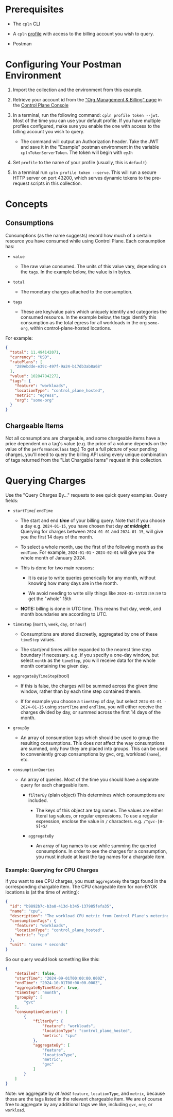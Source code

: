 # Prerequisites

- The `cpln` [CLI](https://docs.controlplane.com/reference/cli#installation)

- A `cpln` [profile](https://docs.controlplane.com/guides/manage-profile) with access to the billing account you wish to query.

- Postman

# Configuring Your Postman Environment

1. Import the collection and the environment from this example.

2. Retrieve your account id from the ["Org Management & Billing" page](https://console.cpln.io/billing/account) in the [Control Plane Console](https://console.cpln.io)
   
3. In a terminal, run the following command: `cpln profile token --jwt`. Most of the time you can use your default profile. If you have multiple profiles configured, make sure you enable the one with access to the billing account you wish to query.

   - The command will output an Authorization header. Take the JWT and save it in the "Example" postman environment in the variable `cplnTokenServerToken`. The token will begin with `eyJh`

4. Set `profile` to the name of your profile (usually, this is `default`)

5. In a terminal run `cpln profile token --serve`. This will run a secure HTTP server on port 43200, which serves dynamic tokens to the pre-request scripts in this collection.

# Concepts

## Consumptions

Consumptions (as the name suggests) record how much of a certain resource you have consumed while using Control Plane. Each consumption has:

- `value`

    - The raw value consumed. The units of this value vary, depending on the `tags`. In the example below, the value is in bytes.

- `total`

    - The monetary charges attached to the consumption.

- `tags`

    - These are key/value pairs which uniquely identify and categories the consumed resource. In the example below, the tags identify this consumption as the total egress for all workloads in the org `some-org`, within control-plane-hosted locations.


For example:

``` json
{
  "total": 11.494142071,
  "currency": "USD",
  "ratePlans": [
    "289ebdde-e39c-497f-9a24-b17db3ab8a68"
  ],
  "value": 102847842272,
  "tags": {
    "feature": "workloads",
    "locationType": "control_plane_hosted",
    "metric": "egress",
    "org": "some-org"
  }
}

 ```

## Chargeable Items

Not all consumptions are chargeable, and some chargeable items have a price dependent on a tag's value (e.g. the price
of a volume depends on the value of the `performanceClass` tag.) To get a full picture of your pending charges, you'll 
need to query the billing API using every unique combination of tags returned from the "List Chargable Items" request in
this collection.

# Querying Charges

Use the "Query Charges By..." requests to see quick query examples. Query fields:

- `startTime`/ `endTime`

    - The start and end _**time**_ of your billing query. Note that if you choose a day e.g. `2024-01-15`, you have chosen that day _**at midnight**_. Querying for charges between `2024-01-01` and `2024-01-15`, will give you the first 14 days of the month.

    - To select a whole month, use the first of the following month as the `endTime`. For example, `2024-01-01` - `2024-02-01` will give you the whole month of January 2024.

    - This is done for two main reasons:

        - It is easy to write queries generically for any month, without knowing how many days are in the month.

        - We avoid needing to write silly things like `2024-01-15T23:59:59` to get the "whole" 15th

    - **NOTE:** billing is done in UTC time. This means that day, week, and month boundaries are according to UTC.

- `timeStep` (`month`, `week`, `day`, or `hour`)

    - Consumptions are stored discreetly, aggregated by one of these `timeStep` values.

    - The start/end times will be expanded to the nearest time step boundary if necessary. e.g. if you specify a one-day window, but select `month` as the `timeStep`, you will receive data for the whole month containing the given day.

- `aggregateByTimeStep`(bool)

    - If this is false, the charges will be summed across the given time window, rather than by each time step contained therein.

    - If for example you choose a `timeStep` of day, but select `2024-01-01 - 2024-01-15` using `startTime` and `endTime`, you will either receive the charges divided by day, or summed across the first 14 days of the month.

- `groupBy`

    - An array of consumption tags which should be used to group the resulting consumptions. This does _not_ affect the way consumptions are summed, only how they are placed into groups. This can be used to conveniently group consumptions by gvc, org, workload (`name`), etc.

- `consumptionQueries`

    - An array of queries. Most of the time you should have a separate query for each chargeable item.

        - `filterBy` (plain object) This determines which consumptions are included.

            - The keys of this object are tag names. The values are either literal tag values, or regular expressions. To use a regular expression, enclose the value in `/` characters. e.g. `/^gvc-[0-9]+$/`

        - `aggregateBy`

            - An array of tag names to use while summing the queried consumptions. In order to see the charges for a consumption, you must include at least the tag names for a chargable item.


### Example: Querying for CPU Charges

if you want to see CPU charges, you must `aggregateBy` the tags found in the corresponding chargable item. The CPU chargeable item for non-BYOK locations is (at the time of writing):

``` json
{
  "id": "b9892b7c-b3a0-413d-b345-137985fefa35",
  "name": "cpu",
  "description": "The workload CPU metric from Control Plane's metering service",
  "consumptionTags": {
    "feature": "workloads",
    "locationType": "control_plane_hosted",
    "metric": "cpu"
  },
  "unit": "cores * seconds"
}

 ```

So our query would look something like this:

``` json
{
    "detailed": false,
    "startTime": "2024-09-01T00:00:00.000Z",
    "endTime": "2024-10-01T00:00:00.000Z",
    "aggregateByTimeStep": true,
    "timeStep": "month",
    "groupBy": [
        "gvc"
    ],
    "consumptionQueries": [
        {
            "filterBy": {
                "feature": "workloads",
                "locationType": "control_plane_hosted",
                "metric": "cpu"
            },
            "aggregateBy": [
                "feature",
                "locationType",
                "metric",
                "gvc"
            ]
        }
    ]
}

 ```

Note: we aggregate by _at least_ `feature`, `locationType`, and `metric`, because those are the tags listed in the relevant chargeable item. We are of course free to aggregate by any additional tags we like, including `gvc`, `org`, or `workload`.